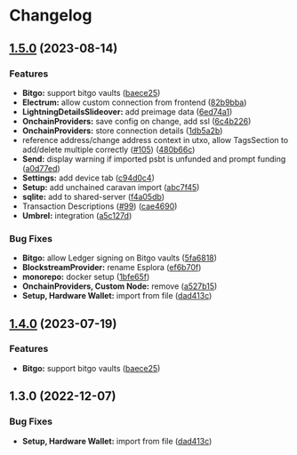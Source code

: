 # Changelog

## [1.5.0](https://github.com/Lily-Technologies/lily-wallet/compare/types-v1.4.0...types-v1.5.0) (2023-08-14)


### Features

* **Bitgo:** support bitgo vaults ([baece25](https://github.com/Lily-Technologies/lily-wallet/commit/baece25843eb7a294ea3405c517b667121459248))
* **Electrum:** allow custom connection from frontend ([82b9bba](https://github.com/Lily-Technologies/lily-wallet/commit/82b9bba99b290e17ac3a717602ed220d9032d883))
* **LightningDetailsSlideover:** add preimage data ([6ed74a1](https://github.com/Lily-Technologies/lily-wallet/commit/6ed74a1c5baa76bdd47f20ad71ca211bb8c0a0f4))
* **OnchainProviders:** save config on change, add ssl ([6c4b226](https://github.com/Lily-Technologies/lily-wallet/commit/6c4b22607090a4b004270f8e29bcd4ba4b6949ae))
* **OnchainProviders:** store connection details ([1db5a2b](https://github.com/Lily-Technologies/lily-wallet/commit/1db5a2ba908abea68aabfeb7172aef493c220fb8))
* reference address/change address context in utxo, allow TagsSection to add/delete multiple correctly ([#105](https://github.com/Lily-Technologies/lily-wallet/issues/105)) ([480b66c](https://github.com/Lily-Technologies/lily-wallet/commit/480b66c8c8e1c4a1a9f07bbcd49aa3dcdd0091df))
* **Send:** display warning if imported psbt is unfunded and prompt funding ([a0d77ed](https://github.com/Lily-Technologies/lily-wallet/commit/a0d77ed710345f9650e6039aefa1a37da160927e))
* **Settings:** add device tab ([c94d0c4](https://github.com/Lily-Technologies/lily-wallet/commit/c94d0c4af9b9dfa6cb95ec3e7e8bef483885ac00))
* **Setup:** add unchained caravan import ([abc7f45](https://github.com/Lily-Technologies/lily-wallet/commit/abc7f457d703ce81a60d6fc5d957bf2962807e63))
* **sqlite:** add to shared-server ([f4a05db](https://github.com/Lily-Technologies/lily-wallet/commit/f4a05db251850548d470e4aa96f1de323483b032))
* Transaction Descriptions ([#99](https://github.com/Lily-Technologies/lily-wallet/issues/99)) ([cae4690](https://github.com/Lily-Technologies/lily-wallet/commit/cae46902d1bcb8179fc3bdc89a94a059d3d7dbfd))
* **Umbrel:** integration ([a5c127d](https://github.com/Lily-Technologies/lily-wallet/commit/a5c127d4f9312fcba14448b41b875c448cc6006c))


### Bug Fixes

* **Bitgo:** allow Ledger signing on Bitgo vaults ([5fa6818](https://github.com/Lily-Technologies/lily-wallet/commit/5fa681815478e05f5226298d5e695315e1d6f6fe))
* **BlockstreamProvider:** rename Esplora ([ef6b70f](https://github.com/Lily-Technologies/lily-wallet/commit/ef6b70f00efb7dc7e27b4ea4f8929df17f67ec46))
* **monorepo:** docker setup ([1bfe65f](https://github.com/Lily-Technologies/lily-wallet/commit/1bfe65f33e5a9687723bb679823dde5b6866883d))
* **OnchainProviders, Custom Node:** remove ([a527b15](https://github.com/Lily-Technologies/lily-wallet/commit/a527b15076d9c18d2def3196cda71d0ece60e999))
* **Setup, Hardware Wallet:** import from file ([dad413c](https://github.com/Lily-Technologies/lily-wallet/commit/dad413c438f8ff835e45f9b047056db23b1ca514))

## [1.4.0](https://github.com/Lily-Technologies/lily-wallet/compare/types-v1.3.0...types-v1.4.0) (2023-07-19)


### Features

* **Bitgo:** support bitgo vaults ([baece25](https://github.com/Lily-Technologies/lily-wallet/commit/baece25843eb7a294ea3405c517b667121459248))

## 1.3.0 (2022-12-07)


### Bug Fixes

* **Setup, Hardware Wallet:** import from file ([dad413c](https://github.com/Lily-Technologies/lily-wallet/commit/dad413c438f8ff835e45f9b047056db23b1ca514))
